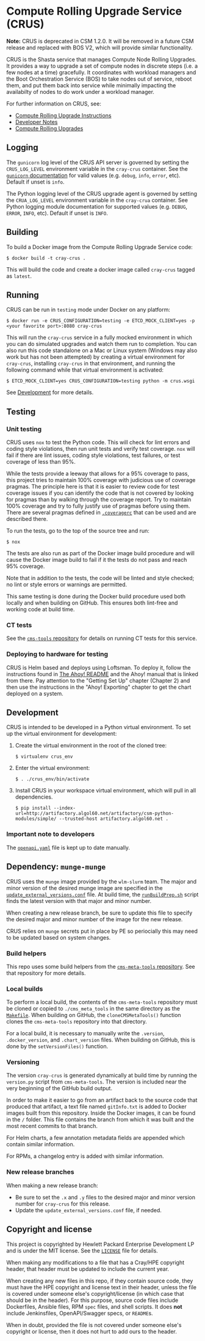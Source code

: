 # Compute Rolling Upgrade Service (CRUS)

**Note:** CRUS is deprecated in CSM 1.2.0. It will be removed in a future CSM release
and replaced with BOS V2, which will provide similar functionality.

CRUS is the Shasta service that manages Compute Node Rolling Upgrades.
It provides a way to upgrade a set of compute nodes in discrete steps
(i.e. a few nodes at a time) gracefully. It coordinates with workload
managers and the Boot Orchestration Service (BOS) to take nodes
out of service, reboot them, and put them back into service while
minimally impacting the availabilty of nodes to do work under a
workload manager.

For further information on CRUS, see:

- [Compute Rolling Upgrade Instructions](docs/Compute_Rolling_Upgrade_Instructions.md)
- [Developer Notes](docs/Developer_Notes.md)
- [Compute Rolling Upgrades](https://github.com/Cray-HPE/docs-csm/blob/release/1.0/operations/index.md#compute-rolling-upgrades)

## Logging

The `gunicorn` log level of the CRUS API server is governed by setting the
`CRUS_LOG_LEVEL` environment variable in the `cray-crus` container.
See the [`gunicorn` documentation](https://docs.gunicorn.org/) for valid values
(e.g. `debug`, `info`, `error`, etc). Default if unset is `info`.

The Python logging level of the CRUS upgrade agent is governed by setting the
`CRUA_LOG_LEVEL` environment variable in the `cray-crua` container.
See Python logging module documentation for supported values (e.g. `DEBUG`, `ERROR`,
`INFO`, etc). Default if unset is `INFO`.

## Building

To build a Docker image from the Compute Rolling Upgrade Service code:

```text
$ docker build -t cray-crus .
```

This will build the code and create a docker image called
`cray-crus` tagged as `latest`.

## Running

CRUS can be run in `testing` mode under Docker on any platform:

```text
$ docker run -e CRUS_CONFIGURATION=testing -e ETCD_MOCK_CLIENT=yes -p <your favorite port>:8080 cray-crus
```

This will run the `cray-crus` service in a fully mocked environment in
which you can do simulated upgrades and watch them run to completion.
You can also run this code standalone on a Mac or Linux system
(Windows may also work but has not been attempted) by creating a
virtual environment for `cray-crus`, installing `cray-crus` in that environment,
and running the following command while that virtual environment is
activated:

```text
$ ETCD_MOCK_CLIENT=yes CRUS_CONFIGURATION=testing python -m crus.wsgi
```

See [Development](#Development) for more details.

## Testing

### Unit testing

CRUS uses `nox` to test the Python code. This will check for lint errors
and coding style violations, then run unit tests and verify test coverage.
`nox` will fail if there are lint issues, coding style violations, test
failures, or test coverage of less than 95%.

While the tests provide a leeway that allows for a 95% coverage to
pass, this project tries to maintain 100% coverage with judicious use
of coverage pragmas. The principle here is that it is easier to
review code for test coverage issues if you can identify the code that
is not covered by looking for pragmas than by walking through the
coverage report. Try to maintain 100% coverage and try to
fully justify use of pragmas before using them. There are
several pragmas defined in [`.coveragerc`](.coveragerc) that can be used
and are described there.

To run the tests, go to the top of the source tree and run:

```text
$ nox
```

The tests are also run as part of the Docker image build procedure and
will cause the Docker image build to fail if it the tests do not pass
and reach 95% coverage.

Note that in addition to the tests, the code will be linted and style
checked; no lint or style errors or warnings are permitted.

This same testing is done during the Docker build procedure used both
locally and when building on GitHub. This ensures both lint-free and working code
at build time.

### CT tests

See the [`cms-tools` repository](https://github.com/Cray-HPE/cms-tools) for details
on running CT tests for this service.

### Deploying to hardware for testing

CRUS is Helm based and deploys using Loftsman. To deploy it, follow
the instructions found in
[The Ahoy! README](https://github.com/Cray-HPE/ahoy/blob/master/README.md)
and the Ahoy! manual that is linked from there. Pay attention to the
"Getting Set Up" chapter (Chapter 2) and then use the instructions in the
"Ahoy! Exporting" chapter to get the chart deployed on a system.

## Development

CRUS is intended to be developed in a Python virtual environment. To
set up the virtual environment for development:

1. Create the virtual environment in the root of the cloned tree:

   ```text
   $ virtualenv crus_env
   ```

1. Enter the virtual environment:

   ```text
   $ . ./crus_env/bin/activate
   ```

1. Install CRUS in your workspace virtual environment, which will pull
   in all dependencies.

   ```text
   $ pip install --index-url=http://artifactory.algol60.net/artifactory/csm-python-modules/simple/ --trusted-host artifactory.algol60.net .
   ```

### Important note to developers

The [`openapi.yaml`](api/openapi.yaml) file is kept up to date manually.

## Dependency: `munge-munge`

CRUS uses the `munge` image provided by the `wlm-slurm` team. 
The major and minor version of the desired munge image are specified in the
[`update_external_versions.conf`](update_external_versions.conf) file.
At build time, the [`runBuildPrep.sh`](runBuildPrep.sh) script finds the
latest version with that major and minor number.

When creating a new release branch, be sure to update this file to specify the
desired major and minor number of the image for the new release.

CRUS relies on `munge` secrets put in place by PE so periocially this may need
to be updated based on system changes.

### Build helpers

This repo uses some build helpers from the 
[`cms-meta-tools` repository](https://github.com/Cray-HPE/cms-meta-tools).
See that repository for more details.

### Local builds

To perform a local build, the contents of the `cms-meta-tools` repository must be cloned or copied
to `./cms_meta_tools` in the same directory as the [`Makefile`](Makefile). When building
on GitHub, the `cloneCMSMetaTools()` function clones the `cms-meta-tools` repository into that directory.

For a local build, it is necessary to manually write the `.version`, `.docker_version`, and
`.chart_version` files. When building on GitHub, this is done by the `setVersionFiles()` function.

### Versioning

The version `cray-crus` is generated dynamically at build time by running the `version.py` script from
`cms-meta-tools`. The version is included near the very beginning of the GitHub build output.

In order to make it easier to go from an artifact back to the source code that produced that artifact,
a text file named `gitInfo.txt` is added to Docker images built from this repository. Inside the Docker images,
it can be found in the `/` folder. This file contains the branch from which it was built and the most
recent commits to that branch.

For Helm charts, a few annotation metadata fields are appended which contain similar information.

For RPMs, a changelog entry is added with similar information.

### New release branches

When making a new release branch:

- Be sure to set the `.x` and `.y` files to the desired major and minor version number for `cray-crus` for this release. 
- Update the `update_external_versions.conf` file, if needed.

## Copyright and license

This project is copyrighted by Hewlett Packard Enterprise Development LP and is under the MIT
license. See the [`LICENSE`](LICENSE) file for details.

When making any modifications to a file that has a Cray/HPE copyright header, that header
must be updated to include the current year.

When creating any new files in this repo, if they contain source code, they must have
the HPE copyright and license text in their header, unless the file is covered under
someone else's copyright/license (in which case that should be in the header). For this
purpose, source code files include Dockerfiles, Ansible files, RPM `spec` files, and shell
scripts. It does **not** include Jenkinsfiles, OpenAPI/Swagger specs, or `README`s.

When in doubt, provided the file is not covered under someone else's copyright or license, then
it does not hurt to add ours to the header.
